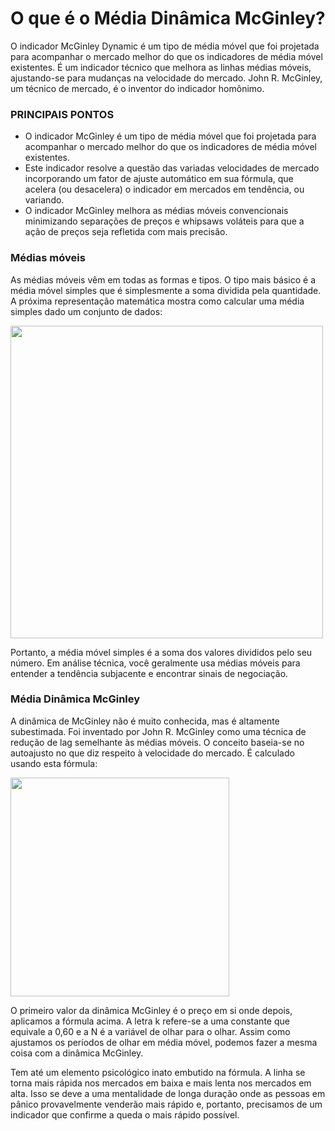
# O que é o Média Dinâmica McGinley?
O indicador McGinley Dynamic é um tipo de média móvel que foi projetada para acompanhar o mercado melhor do que os indicadores de média móvel existentes. É um indicador técnico que melhora as linhas médias móveis, ajustando-se para mudanças na velocidade do mercado. John R. McGinley, um técnico de mercado, é o inventor do indicador homônimo.

### PRINCIPAIS PONTOS
* O indicador McGinley é um tipo de média móvel que foi projetada para acompanhar o mercado melhor do que os indicadores de média móvel existentes.
* Este indicador resolve a questão das variadas velocidades de mercado incorporando um fator de ajuste automático em sua fórmula, que acelera (ou desacelera) o indicador em mercados em tendência, ou variando.
* O indicador McGinley melhora as médias móveis convencionais minimizando separações de preços e whipsaws voláteis para que a ação de preços seja refletida com mais precisão.

### Médias móveis
As médias móveis vêm em todas as formas e tipos. O tipo mais básico é a média móvel simples que é simplesmente a soma dividida pela quantidade. A próxima representação matemática mostra como calcular uma média simples dado um conjunto de dados:

<img src=https://miro.medium.com/max/700/0*qhPF5pUKRV4hkcz9.png width="500">

Portanto, a média móvel simples é a soma dos valores divididos pelo seu número. Em análise técnica, você geralmente usa médias móveis para entender a tendência subjacente e encontrar sinais de negociação.


### Média Dinâmica McGinley
A dinâmica de McGinley não é muito conhecida, mas é altamente subestimada. Foi inventado por John R. McGinley como uma técnica de redução de lag semelhante às médias móveis. O conceito baseia-se no autoajusto no que diz respeito à velocidade do mercado. É calculado usando esta fórmula:

<img src=https://miro.medium.com/max/473/1*CD0_qirtuL5Mfaxm9DkwBA.png width="350">

O primeiro valor da dinâmica McGinley é o preço em si onde depois, aplicamos a fórmula acima. A letra k refere-se a uma constante que equivale a 0,60 e a N é a variável de olhar para o olhar. Assim como ajustamos os períodos de olhar em média móvel, podemos fazer a mesma coisa com a dinâmica McGinley.

Tem até um elemento psicológico inato embutido na fórmula. A linha se torna mais rápida nos mercados em baixa e mais lenta nos mercados em alta. Isso se deve a uma mentalidade de longa duração onde as pessoas em pânico provavelmente venderão mais rápido e, portanto, precisamos de um indicador que confirme a queda o mais rápido possível.